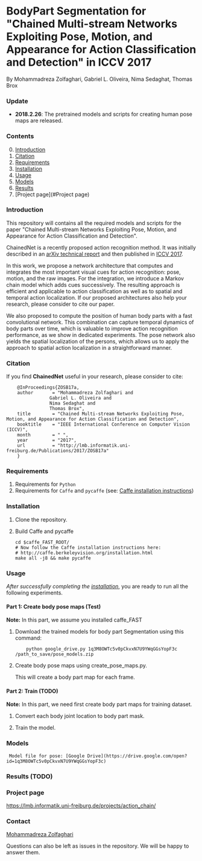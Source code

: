 # BodyPart Segmentation for "Chained Multi-stream Networks Exploiting Pose, Motion, and Appearance for Action Classification and Detection" in ICCV 2017 

By Mohammadreza Zolfaghari, Gabriel L. Oliveira, Nima Sedaghat, Thomas Brox


### Update
- **2018.2.26**: The pretrained models and scripts for creating human pose maps are released.

### Contents
0. [Introduction](#introduction)
0. [Citation](#citation)
0. [Requirements](#requirements)
0. [Installation](#installation)
0. [Usage](#usage)
0. [Models](#models)
0. [Results](#results)
0. [Project page](#Project page)


### Introduction
This repository will contains all the required models and scripts for the paper "Chained Multi-stream Networks Exploiting Pose, Motion, and Appearance for Action Classification and Detection".

ChainedNet is a recently proposed action recognition method. It was initially described in an [arXiv technical report](https://arxiv.org/abs/1704.00616) and then published in [ICCV 2017](http://openaccess.thecvf.com/content_ICCV_2017/papers/Zolfaghari_Chained_Multi-Stream_Networks_ICCV_2017_paper.pdf). 

In this work, we propose a network architecture that computes and integrates the most important visual cues for action recognition: pose, motion, and the raw images. For the integration, we introduce a Markov chain model which adds cues successively. The resulting approach is efficient and applicable to action classification as well as to spatial and temporal action localization. If our proposed architectures also help your research, please consider to cite our paper.

We also proposed to compute the position of human body parts with a fast convolutional network. This combination can capture temporal dynamics of body parts over time, which is valuable to improve action recognition performance, as we show in dedicated experiments. The pose network also yields the spatial localization of the persons, which allows us to apply the approach to spatial action localization in a straightforward manner.



### Citation

If you find **ChainedNet** useful in your research, please consider to cite:

        @InProceedings{ZOSB17a,
        author       = "Mohammadreza Zolfaghari and
                    Gabriel L. Oliveira and
                    Nima Sedaghat and
                    Thomas Brox",
        title        = "Chained Multi-stream Networks Exploiting Pose, Motion, and Appearance for Action Classification and Detection",
        booktitle    = "IEEE International Conference on Computer Vision (ICCV)",
        month        = " ",
        year         = "2017",
        url          = "http://lmb.informatik.uni-freiburg.de/Publications/2017/ZOSB17a"
        }



### Requirements
1. Requirements for `Python`
2. Requirements for `Caffe` and `pycaffe` (see: [Caffe installation instructions](http://caffe.berkeleyvision.org/installation.html))

### Installation
1. Clone the repository.

2. Build Caffe and pycaffe

    ```Shell
    cd $caffe_FAST_ROOT/
    # Now follow the Caffe installation instructions here:
    # http://caffe.berkeleyvision.org/installation.html
    make all -j8 && make pycaffe
    ```

### Usage

*After successfully completing the [installation](#installation)*, you are ready to run all the following experiments.

#### Part 1: Create body pose maps (Test)
**Note:** In this part, we assume you installed caffe_FAST
1. Download the trained models for body part Segmentation using this command:

	```Shell
        python google_drive.py 1q3M8OWTc5v0pCkvxN7U9YWqGGsYopF3c /path_to_save/pose_models.zip
	```
    
2. Create body pose maps using create_pose_maps.py.

    This will create a body part map for each frame. 

#### Part 2: Train (TODO)
**Note:** In this part, we need first create body part maps for training dataset.

1. Convert each body joint location to body part mask.


2. Train the model.




### Models

     Model file for pose: [Google Drive](https://drive.google.com/open?id=1q3M8OWTc5v0pCkvxN7U9YWqGGsYopF3c)


### Results (TODO)


### Project page
https://lmb.informatik.uni-freiburg.de/projects/action_chain/


### Contact

  [Mohammadreza Zolfaghari](https://github.com/mzolfaghari/chained-multistream-networks)

  Questions can also be left as issues in the repository. We will be happy to answer them.
